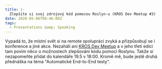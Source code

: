 ```yaml
---
title: |-
  Zlepšite si svoj zdrojový kód pomocou Roslyn-u (KROS Dev Meetup ‎#3)
date: 2020-05-06T08:46:00Z
tags:
  - Presentations &amp; Speaking
---
```

Vypadá to, že místní svět si na remote spolupráci zvyká a přizpůsobují se i konference a jiné akce. Nezahálí ani [KROS Dev Meetup][1] a v jeho třetí edici tam povím něco o možnostech zlepšování kódu pomocí Roslynu. Takže si nezapomeňte přidat do kalendáře 19.5 v 18:00. Kromě mě, bude jestě druhá přednáška na téma "Automatické End-to-End testy".  

[1]: https://blog.burgyn.online/2020/05/05/kros-dev-meetup-3